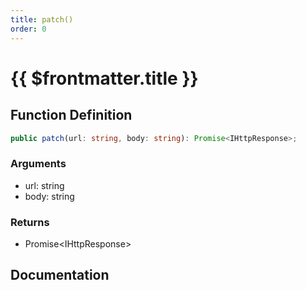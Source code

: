 ```yaml
---
title: patch()
order: 0
---
```


# {{ $frontmatter.title }}

<!--@include: ./patch_partial_header.md-->

## Function Definition

```ts
public patch(url: string, body: string): Promise<IHttpResponse>;
```

### Arguments

* url: string
* body: string

### Returns

* Promise\<IHttpResponse\>

## Documentation

<!--@include: ./patch_partial_footer.md-->
